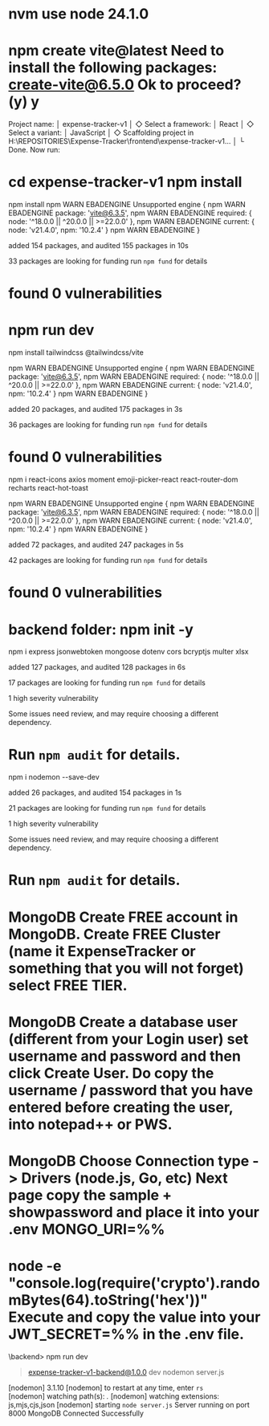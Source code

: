 nvm use node
24.1.0
======================
npm create vite@latest
Need to install the following packages:
create-vite@6.5.0
Ok to proceed? (y) y
======================
Project name:
│  expense-tracker-v1
│
◇  Select a framework:
│  React
│
◇  Select a variant:
│  JavaScript
│
◇  Scaffolding project in H:\REPOSITORIES\Expense-Tracker\frontend\expense-tracker-v1...
│
└  Done. Now run:

  cd expense-tracker-v1
  npm install
======================
npm install
npm WARN EBADENGINE Unsupported engine {
npm WARN EBADENGINE   package: 'vite@6.3.5',
npm WARN EBADENGINE   required: { node: '^18.0.0 || ^20.0.0 || >=22.0.0' },
npm WARN EBADENGINE   current: { node: 'v21.4.0', npm: '10.2.4' }
npm WARN EBADENGINE }

added 154 packages, and audited 155 packages in 10s

33 packages are looking for funding
  run `npm fund` for details

found 0 vulnerabilities
======================
  npm run dev
======================
  npm install tailwindcss @tailwindcss/vite

  npm WARN EBADENGINE Unsupported engine {
npm WARN EBADENGINE   package: 'vite@6.3.5',
npm WARN EBADENGINE   required: { node: '^18.0.0 || ^20.0.0 || >=22.0.0' },
npm WARN EBADENGINE   current: { node: 'v21.4.0', npm: '10.2.4' }
npm WARN EBADENGINE }

added 20 packages, and audited 175 packages in 3s

36 packages are looking for funding
  run `npm fund` for details

found 0 vulnerabilities
======================
npm i react-icons axios moment emoji-picker-react react-router-dom recharts react-hot-toast

npm WARN EBADENGINE Unsupported engine {
npm WARN EBADENGINE   package: 'vite@6.3.5',
npm WARN EBADENGINE   required: { node: '^18.0.0 || ^20.0.0 || >=22.0.0' },
npm WARN EBADENGINE   current: { node: 'v21.4.0', npm: '10.2.4' }
npm WARN EBADENGINE }

added 72 packages, and audited 247 packages in 5s

42 packages are looking for funding
  run `npm fund` for details

found 0 vulnerabilities
======================
backend folder:
npm init -y
======================
npm i express jsonwebtoken mongoose dotenv cors bcryptjs multer xlsx

added 127 packages, and audited 128 packages in 6s

17 packages are looking for funding
  run `npm fund` for details

1 high severity vulnerability

Some issues need review, and may require choosing
a different dependency.

Run `npm audit` for details.
======================
npm i nodemon --save-dev

added 26 packages, and audited 154 packages in 1s

21 packages are looking for funding
  run `npm fund` for details

1 high severity vulnerability

Some issues need review, and may require choosing
a different dependency.

Run `npm audit` for details.
======================
MongoDB
Create FREE account in MongoDB.
Create FREE Cluster (name it ExpenseTracker or something that you will not forget) select FREE TIER.
======================
MongoDB
Create a database user (different from your Login user) set username and password and then click Create User.
Do copy the username / password that you have entered before creating the user, into notepad++ or PWS.
======================
MongoDB
Choose Connection type -> Drivers (node.js, Go, etc)
Next page copy the sample + showpassword and place it into your .env MONGO_URI=%%
======================
node -e "console.log(require('crypto').randomBytes(64).toString('hex'))"
Execute and copy the value into your JWT_SECRET=%% in the .env file.
======================
\backend> npm run dev

> expense-tracker-v1-backend@1.0.0 dev
> nodemon server.js

[nodemon] 3.1.10
[nodemon] to restart at any time, enter `rs`  
[nodemon] watching path(s): *.*
[nodemon] watching extensions: js,mjs,cjs,json
[nodemon] starting `node server.js`
Server running on port 8000
MongoDB Connected Successfully